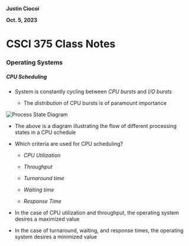 **Justin Ciocoi**

**Oct. 5, 2023**

# CSCI 375 Class Notes

### Operating Systems

##### CPU Scheduling

- System is constantly cycling between *CPU bursts* and *I/O bursts*
  
  - The *distribution* of CPU bursts is of paramount importance

![Process State Diagram](/Users/justin/School/MarkDownSupplementaryFiles/Proocess_State_Diagram.jpeg)

- The above is a diagram illustrating the flow of different processing states in a CPU schedule

- Which criteria are used for CPU scheduling?
  
  - *CPU Utilization*
  
  - *Throughput*
  
  - *Turnaround time*
  
  - *Waiting time*
  
  - *Response Time*

- In the case of CPU utilization and throughput, the operating system desires a maximized value

- In the case of turnaround, waiting, and response times, the operating system desires a minimized value
